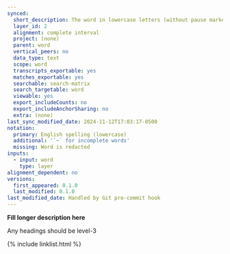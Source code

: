 ```yaml
---
synced:
  short_description: The word in lowercase letters (without pause markers)
  layer_id: 2
  alignment: complete interval
  project: (none)
  parent: word
  vertical_peers: no
  data_type: text
  scope: word
  transcripts_exportable: yes
  matches_exportable: yes
  searchable: search-matrix
  search_targetable: word
  viewable: yes
  export_includeCounts: no
  export_includeAnchorSharing: no
  extra: (none)
last_sync_modified_date: 2024-11-12T17:03:17-0500
notation:
  primary: English spelling (lowercase)
  additional: '`~` for incomplete words'
  missing: Word is redacted
inputs:
  - input: word
    type: layer
alignment_dependent: no
versions:
  first_appeared: 0.1.0
  last_modified: 0.1.0
last_modified_date: Handled by Git pre-commit hook
---
```


**Fill longer description here**

Any headings should be level-3


{% include linklist.html %}
